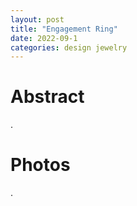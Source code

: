 ```yaml
---
layout: post
title: "Engagement Ring"
date: 2022-09-1
categories: design jewelry
---
```


# Abstract

.

# Photos

.
